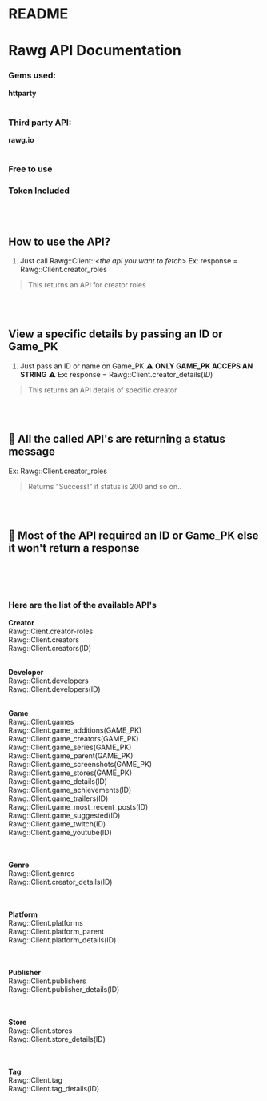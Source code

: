 # README

# Rawg API Documentation


### Gems used:
 **httparty**
<br>
<br>

### Third party API:
**rawg.io**
<br>
<br>

### **Free to use**
### **Token Included**
<br>
<br>

## **How to use the API?**
1. Just call Rawg::Client::<*the api you want to fetch*>
Ex: response = Rawg::Client.creator_roles
> This returns an API for creator roles
<br>
<br>

## **View a specific details by passing an ID or Game_PK**
1. Just pass an ID or name on Game_PK 
⚠️ **ONLY GAME_PK ACCEPS AN STRING** ⚠️
Ex: response = Rawg::Client.creator_details(*ID*)
> This returns an API details of specific creator
<br>
<br>

## 📌 **All the called API's are returning a status message**
Ex: Rawg::Client.creator_roles
> Returns "Success!" if status is 200 and so on..
<br>
<br>

## 📌 **Most of the API required an ID or Game_PK else it won't return a response**
<br>
<br>
<br>

### Here are the list of the available API's
**Creator** 
<br>
Rawg::Cient.creator-roles
<br>
Rawg::Client.creators
<br>
Rawg::Client.creators(ID)
<br>
<br>

**Developer**
<br>
Rawg::Client.developers
<br>
Rawg::Client.developers(ID)
<br>
<br>

**Game**
<br>
Rawg::Client.games<br>
Rawg::Client.game_additions(GAME_PK)<br>
Rawg::Client.game_creators(GAME_PK)<br>
Rawg::Client.game_series(GAME_PK)<br>
Rawg::Client.game_parent(GAME_PK)<br>
Rawg::Client.game_screenshots(GAME_PK)<br>
Rawg::Client.game_stores(GAME_PK)<br>
Rawg::Client.game_details(ID)<br>
Rawg::Client.game_achievements(ID)<br>
Rawg::Client.game_trailers(ID)<br>
Rawg::Client.game_most_recent_posts(ID)<br>
Rawg::Client.game_suggested(ID)<br>
Rawg::Client.game_twitch(ID)<br>
Rawg::Client.game_youtube(ID)<br>
<br><br>

**Genre**<br>
Rawg::Client.genres<br>
Rawg::Client.creator_details(ID)<br>
<br><br>

**Platform**<br>
Rawg::Client.platforms<br>
Rawg::Client.platform_parent<br>
Rawg::Client.platform_details(ID)<br>
<br><br>

**Publisher**<br>
Rawg::Client.publishers<br>
Rawg::Client.publisher_details(ID)<br>
<br><br>

**Store**<br>
Rawg::Client.stores<br>
Rawg::Client.store_details(ID)<br>
<br><br>

**Tag**<br>
Rawg::Client.tag<br>
Rawg::Client.tag_details(ID)<br>